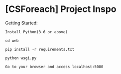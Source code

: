 # [CSForeach] Project Inspo

Getting Started:

```
Install Python(3.6 or above)

cd web

pip install -r requirements.txt

python wsgi.py

Go to your browser and access localhost:5000
```
